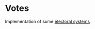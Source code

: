 # Votes

Implementation of some [electoral systems](https://en.wikipedia.org/wiki/Electoral_system)
